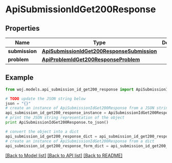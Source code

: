 # ApiSubmissionIdGet200Response


## Properties
Name | Type | Description | Notes
------------ | ------------- | ------------- | -------------
**submission** | [**ApiSubmissionIdGet200ResponseSubmission**](ApiSubmissionIdGet200ResponseSubmission.md) |  | 
**problem** | [**ApiProblemIdGet200ResponseProblem**](ApiProblemIdGet200ResponseProblem.md) |  | 

## Example

```python
from woj.models.api_submission_id_get200_response import ApiSubmissionIdGet200Response

# TODO update the JSON string below
json = "{}"
# create an instance of ApiSubmissionIdGet200Response from a JSON string
api_submission_id_get200_response_instance = ApiSubmissionIdGet200Response.from_json(json)
# print the JSON string representation of the object
print ApiSubmissionIdGet200Response.to_json()

# convert the object into a dict
api_submission_id_get200_response_dict = api_submission_id_get200_response_instance.to_dict()
# create an instance of ApiSubmissionIdGet200Response from a dict
api_submission_id_get200_response_form_dict = api_submission_id_get200_response.from_dict(api_submission_id_get200_response_dict)
```
[[Back to Model list]](../README.md#documentation-for-models) [[Back to API list]](../README.md#documentation-for-api-endpoints) [[Back to README]](../README.md)


